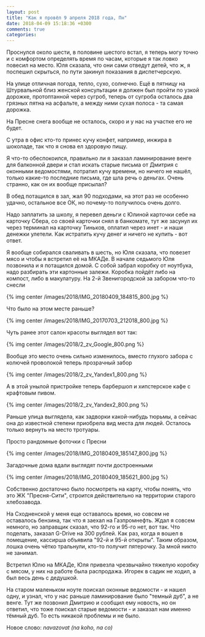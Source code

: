 ```yaml
---
layout: post
title: "Как я провёл 9 апреля 2018 года, Пн"
date: 2018-04-09 15:18:36 +0300
comments: true
categories: 
---
```

Проснулся около шести, в половине шестого встал, я теперь могу точно и с комфортом определять время по часам, которые я так ловко повесил на место. Юля сказала, что они сами отведут детей, что ж, я поспешил скрыться, по пути закинул показания в диспетчерскую. 

На улице отличная погода, тепло, сухо, солнечно. Ещё в пятницу на Штурвальной близ женской консультации я должен был пройти по узкой дорожке, протоптанной через сугроб, теперь от сугроба осталось два грязных пятна на асфальте, а между ними сухая полоса - та самая дорожка.

На Пресне снега вообще не осталось, скоро и у нас на участке его не будет.

С утра в офис кто-то принес кучу конфет, например, инжира в шоколаде, так что я снова ел здоровую пищу.

Я что-то обеспокоился, правильно ли я заказал ламинирование венге для балконной двери и стал искать старые письма от Дмитрия с оконными ведомостями, потратил кучу времени, но ничего не нашёл, только какие-то последние письма, где шла речь о деньгах. Очень странно, как он их вообще присылал?

В обед потащился в зал, жал 90 подходами, на этот раз не особенно удачно, остальное все ОК, но почему-то получилось очень долго. 

Надо заплатить за школу, я перевел деньги с Юлиной карточки себе на карточку Сбера, со своей карточки снял в банкомате, тут же засунул их через терминал на карточку Тиньков, оплатил через инет - и наши денежки улетели. Как истратить кучу денег и ничего не купить - вот ответ.

Я вообще собирался сваливать в шесть, но Юля сказала, что повезет мясо и чтобы я встретил её на МКАДе. В начале седьмого Юля позвонила и я потащился домой. С собой забрал коробку от ноутбука, надо разбирать эти картонные залежи. Коробка пойдёт либо на компост, либо в макулатуру. На 2-й Звенигородской за забором что-то снесли

{% img center /images/2018/IMG_20180409_184815_800.jpg %}

Что было на этом месте раньше?

{% img center /images/2018/IMG_20170703_212018_800.jpg %}

Чуть ранее этот салон красоты выглядел вот так:

{% img center /images/2018/2_zv_Google_800.png %}

Вообще это место очень сильно изменилось, вместо глухого забора с колючей проволокой теперь прозрачный забор

{% img center /images/2018/2_zv_Yandex1_800.png %}

А в этой унылой пристройке теперь барбершоп и хипстерское кафе с крафтовым пивом.

{% img center /images/2018/2_zv_Yandex2_800.png %}

Раньше улица выглядела, как задворки какой-нибудь тюрьмы, а сейчас она до известной степени приобрела вид места для людей. Осталось только вернуть на место тротуары. 

Просто рандомные фоточки с Пресни

{% img center /images/2018/IMG_20180409_185147_800.jpg %}

Загадочные дома вдали выглядят почти достроенными

{% img center /images/2018/IMG_20180409_185621_800.jpg %}

Собственно достаточно было посмотреть на карту, чтобы понять, что это ЖК "Пресня-Сити", строится действительно на территории старого хлебозавода. 

На Сходненской у меня еще оставалось время, но совсем не оставалось бензина, так что я заехал на Газпромнефть. Ждал я совсем немного, но заправщик сказал, что 92-го и 95-го нет, вот так. Что поделать, заказал G-Drive на 300 рублей. Как раз, когда я вошел в помещение, кассирша объявила "92-й и 95-й открыты". Таким образом, лошка очень чётко тральнули, кто-то получит пятерочку. За мной никто не занимал.

Встретил Юлю на МКАДе, Юля привезла чрезвычайно тяжелую коробку с мясом, у них на работе была распродажа. Игорек в садик не ходил, а был весь день с дедушкой.

На старом маленьком ноуте поискал оконные ведомости - и нашел одну, и узнал, что у нас раньше ламинирование было "темный дуб", а не венге. Тут же позвонил Дмитрию и сообщил ему новость, но он ответил, что тоже поискал старые ведомости - и заказал нам именно тёмный дуб. То есть никакой проблемы и не было.

Новое слово: *navazovat (na koho, na co)*
